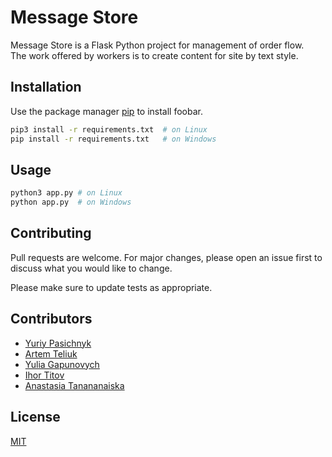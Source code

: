 <!-- README tutorial: https://www.makeareadme.com/ -->
# Message Store

Message Store is a Flask Python project for management of order flow. <br/>
The work offered by workers is to create content for site by text style.

## Installation

Use the package manager [pip](https://pip.pypa.io/en/stable/) to install foobar.

```bash
pip3 install -r requirements.txt  # on Linux
pip install -r requirements.txt   # on Windows
```

## Usage

```python
python3 app.py # on Linux
python app.py  # on Windows
```

## Contributing
Pull requests are welcome. For major changes, please open an issue first to discuss what you would like to change.

Please make sure to update tests as appropriate.

## Contributors

- [Yuriy Pasichnyk](https://github.com/Fenix-125)
- [Artem Teliuk](https://github.com/Katerunner)
- [Yulia Gapunovych](https://github.com/YulitaGap)
- [Ihor Titov](https://github.com/lurak)
- [Anastasia Tanananaiska](https://github.com/8bit-number)

## License
[MIT](https://choosealicense.com/licenses/mit/)
